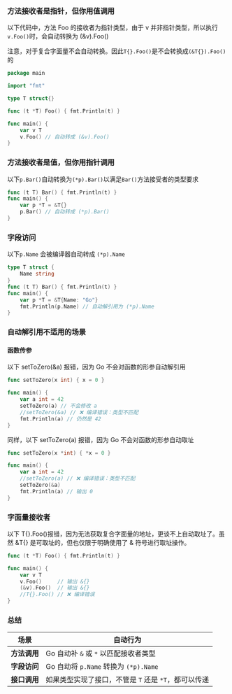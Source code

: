 ### 方法接收者是指针，但你用值调用

以下代码中，方法 Foo 的接收者为指针类型，由于 v 并非指针类型，所以执行`v.Foo()`时，会自动转换为 (&v).Foo()

注意，对于复合字面量不会自动转换。因此`T{}.Foo()`是不会转换成`(&T{}).Foo()`的

```go
package main

import "fmt"

type T struct{}

func (t *T) Foo() { fmt.Println(t) }

func main() {
	var v T
	v.Foo() // 自动转成 (&v).Foo()
}
```

### 方法接收者是值，但你用指针调用

以下`p.Bar()`自动转换为`(*p).Bar()`以满足`Bar()`方法接受者的类型要求

```go
func (t T) Bar() { fmt.Println(t) }
func main() {
	var p *T = &T{}
	p.Bar() // 自动转成 (*p).Bar()
}
```

### 字段访问

以下`p.Name` 会被编译器自动转成 `(*p).Name`

```go
type T struct {
	Name string
}
func (t T) Bar() { fmt.Println(t) }
func main() {
	var p *T = &T{Name: "Go"}
	fmt.Println(p.Name) // 自动解引用为 (*p).Name
}
```

### 自动解引用不适用的场景

#### 函数传参

以下 setToZero(&a) 报错，因为 Go 不会对函数的形参自动解引用

```go
func setToZero(x int) { x = 0 }

func main() {
	var a int = 42
	setToZero(a) // 不会修改 a
	//setToZero(&a) // ❌ 编译错误：类型不匹配
	fmt.Println(a) // 仍然是 42
}
```

同样，以下 setToZero(a) 报错，因为 Go 不会对函数的形参自动取址

```go
func setToZero(x *int) { *x = 0 }

func main() {
	var a int = 42
	//setToZero(a) // ❌ 编译错误：类型不匹配
	setToZero(&a)
	fmt.Println(a) // 输出 0
}
```

### 字面量接收者

以下 T{}.Foo()报错，因为无法获取复合字面量的地址，更谈不上自动取址了。虽然 &T{} 是可取址的，但也仅限于明确使用了 & 符号进行取址操作。

```go
func (t *T) Foo() { fmt.Println(t) }

func main() {
	var v T
	v.Foo()     // 输出 &{}
	(&v).Foo()  // 输出 &{}
	//T{}.Foo() // ❌ 编译错误
}
```

### 总结

| 场景         | 自动行为                                             |
| ------------ | ---------------------------------------------------- |
| **方法调用** | Go 自动补 `&` 或 `*` 以匹配接收者类型                |
| **字段访问** | Go 自动将 `p.Name` 转换为 `(*p).Name`                |
| **接口调用** | 如果类型实现了接口，不管是 `T` 还是 `*T`，都可以传递 |

